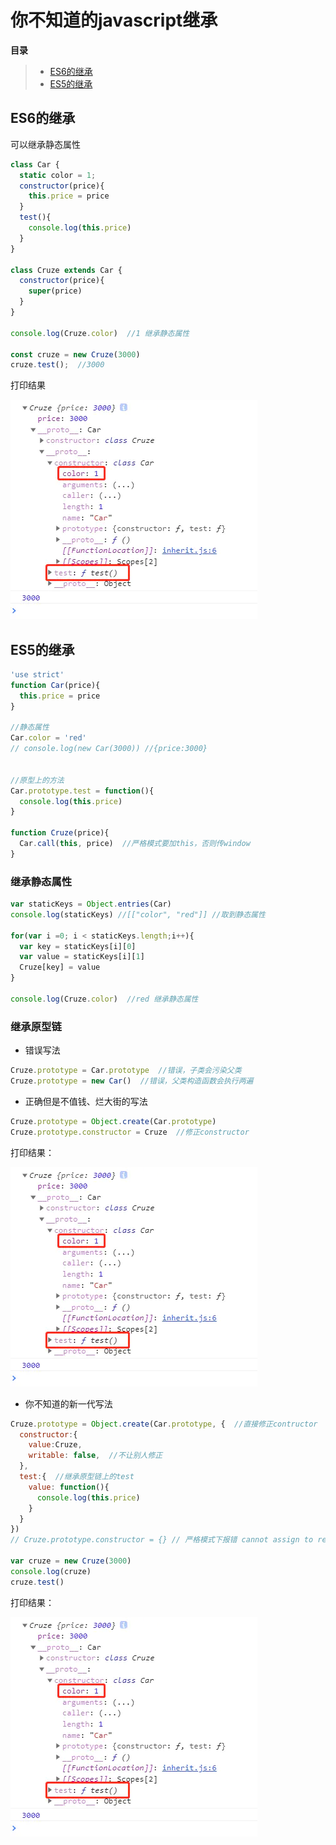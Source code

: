 # 你不知道的javascript继承
**目录**
> * [ES6的继承](#ES6的继承)
> * [ES5的继承](#ES5的继承)

## ES6的继承
可以继承静态属性
~~~js
class Car {
  static color = 1;
  constructor(price){
    this.price = price
  }
  test(){
    console.log(this.price)
  }
}

class Cruze extends Car {
  constructor(price){
    super(price)
  }
}

console.log(Cruze.color)  //1 继承静态属性

const cruze = new Cruze(3000)
cruze.test();  //3000
~~~
打印结果

![](assets/other/inherit.jpg)

## ES5的继承
~~~js
'use strict'
function Car(price){
  this.price = price
}

//静态属性
Car.color = 'red'
// console.log(new Car(3000)) //{price:3000}


//原型上的方法
Car.prototype.test = function(){
  console.log(this.price)
}

function Cruze(price){
  Car.call(this, price)  //严格模式要加this，否则传window
}
~~~
### 继承静态属性
~~~js
var staticKeys = Object.entries(Car)
console.log(staticKeys) //[["color", "red"]] //取到静态属性

for(var i =0; i < staticKeys.length;i++){
  var key = staticKeys[i][0]
  var value = staticKeys[i][1]
  Cruze[key] = value
}

console.log(Cruze.color)  //red 继承静态属性

~~~
### 继承原型链

* 错误写法
~~~js
Cruze.prototype = Car.prototype  //错误，子类会污染父类
Cruze.prototype = new Car()  //错误，父类构造函数会执行两遍
~~~
* 正确但是不值钱、烂大街的写法
~~~js
Cruze.prototype = Object.create(Car.prototype)
Cruze.prototype.constructor = Cruze  //修正constructor
~~~
打印结果：

![](assets/other/inherit.jpg)
* 你不知道的新一代写法
~~~js
Cruze.prototype = Object.create(Car.prototype, {  //直接修正contructor
  constructor:{
    value:Cruze,
    writable: false,  //不让别人修正
  },
  test:{  //继承原型链上的test
    value: function(){
      console.log(this.price)
    }
  }
})
// Cruze.prototype.constructor = {} // 严格模式下报错 cannot assign to read only property 'constructor' of object '#<Cruze>'

var cruze = new Cruze(3000)
console.log(cruze)
cruze.test()
~~~
打印结果：

![](assets/other/inherit.jpg)